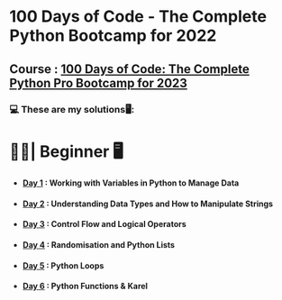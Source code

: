 # 100 Days of Code - The Complete Python Bootcamp for 2022

## Course : [100 Days of Code: The Complete Python Pro Bootcamp for 2023](https://www.udemy.com/course/100-days-of-code/)
### :computer: These are my solutions:desktop_computer::


# :man_student:| Beginner :desktop_computer:

- #### [Day 1](https://github.com/ShivankUdayawal/100-Days-of-Code-Python/tree/main/Day%201) : Working with Variables in Python to Manage Data
- #### [Day 2](https://github.com/ShivankUdayawal/100-Days-of-Code-Python/tree/main/Day%202) : Understanding Data Types and How to Manipulate Strings
- #### [Day 3](https://github.com/ShivankUdayawal/100-Days-of-Code-Python/tree/main/Day%203) : Control Flow and Logical Operators
- #### [Day 4](https://github.com/ShivankUdayawal/100-Days-of-Code-Python/blob/main/Day%204) : Randomisation and Python Lists
- #### [Day 5](https://github.com/ShivankUdayawal/100-Days-of-Code-Python/tree/main/Day%205) : Python Loops
- #### [Day 6](https://github.com/ShivankUdayawal/100-Days-of-Code-Python/tree/main/Day%206) : Python Functions & Karel

